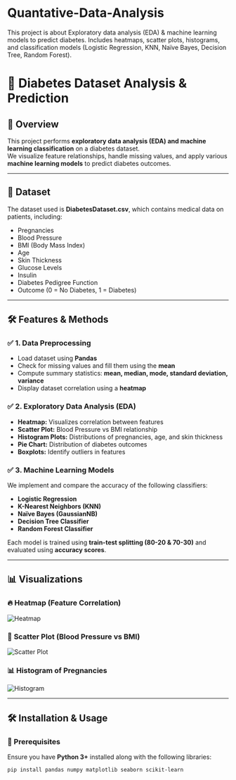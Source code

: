 # Quantative-Data-Analysis
This project is about Exploratory data analysis (EDA) &amp; machine learning models to predict diabetes. Includes heatmaps, scatter plots, histograms, and classification models (Logistic Regression, KNN, Naïve Bayes, Decision Tree, Random Forest).


# 🏥 Diabetes Dataset Analysis & Prediction

## 📌 Overview  
This project performs **exploratory data analysis (EDA) and machine learning classification** on a diabetes dataset.  
We visualize feature relationships, handle missing values, and apply various **machine learning models** to predict diabetes outcomes.

---

## 📂 Dataset  
The dataset used is **DiabetesDataset.csv**, which contains medical data on patients, including:  
- Pregnancies  
- Blood Pressure  
- BMI (Body Mass Index)  
- Age  
- Skin Thickness  
- Glucose Levels  
- Insulin  
- Diabetes Pedigree Function  
- Outcome (0 = No Diabetes, 1 = Diabetes)

---

## 🛠️ Features & Methods  

### ✅ **1. Data Preprocessing**  
- Load dataset using **Pandas**  
- Check for missing values and fill them using the **mean**  
- Compute summary statistics: **mean, median, mode, standard deviation, variance**  
- Display dataset correlation using a **heatmap**  

### ✅ **2. Exploratory Data Analysis (EDA)**  
- **Heatmap:** Visualizes correlation between features  
- **Scatter Plot:** Blood Pressure vs BMI relationship  
- **Histogram Plots:** Distributions of pregnancies, age, and skin thickness  
- **Pie Chart:** Distribution of diabetes outcomes  
- **Boxplots:** Identify outliers in features  

### ✅ **3. Machine Learning Models**  
We implement and compare the accuracy of the following classifiers:  
- **Logistic Regression**  
- **K-Nearest Neighbors (KNN)**  
- **Naïve Bayes (GaussianNB)**  
- **Decision Tree Classifier**  
- **Random Forest Classifier**  

Each model is trained using **train-test splitting (80-20 & 70-30)** and evaluated using **accuracy scores**.

---

## 📊 Visualizations  

### 🔥 **Heatmap (Feature Correlation)**
![Heatmap](assets/heatmap.png)

### 🎯 **Scatter Plot (Blood Pressure vs BMI)**
![Scatter Plot](assets/scatter.png)

### 📊 **Histogram of Pregnancies**
![Histogram](assets/histogram.png)

---

## 🛠️ Installation & Usage  
### **🔹 Prerequisites**  
Ensure you have **Python 3+** installed along with the following libraries:  
```sh
pip install pandas numpy matplotlib seaborn scikit-learn
